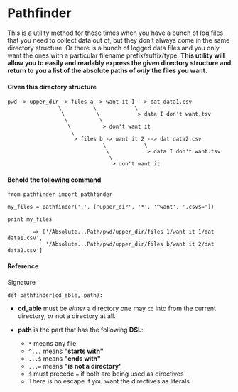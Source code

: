 Pathfinder
==========

This is a utility method for those times when you have a bunch of log files
that you need to collect data out of, but they don't always come in the same
directory structure. Or there is a bunch of logged data files and you only want
the ones with a particular filename prefix/suffix/type. **This utility will
allow you to easily and readably express the given directory structure and return to you a
list of the absolute paths of *only* the files you want.**

#### Given this directory structure

    pwd -> upper_dir -> files a -> want it 1 --> dat data1.csv
                    \          \            \
                     \          \            > data I don't want.tsv
                      \          \
                       \          > don't want it
                        \
                         > files b -> want it 2 --> dat data2.csv
                                  \            \
                                   \            > data I don't want.tsv
                                    \
                                     > don't want it

#### Behold the following command

    from pathfinder import pathfinder

    my_files = pathfinder('.', ['upper_dir', '*', '^want', '.csv$='])

    print my_files

            => ['/Absolute...Path/pwd/upper_dir/files 1/want it 1/dat data1.csv',
                '/Absolute...Path/pwd/upper_dir/files b/want it 2/dat data2.csv']

#### Reference

Signature

    def pathfinder(cd_able, path):


* **cd_able** must be *either* a directory one may `cd` into from
  the current directory, *or* not a directory at all.


* **path** is the part that has the following **DSL**:
    * `*`    means any file
    * `^...` means **"starts with"**
    * `...$` means **"ends with"**
    * `...=` means **"is not a directory"**
    * `$` must precede `=` if both are being used as directives
    * There is no escape if you want the directives as literals

